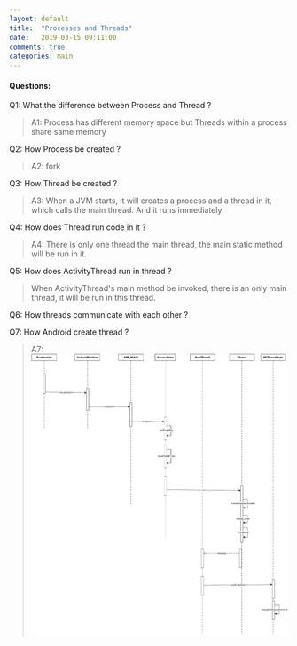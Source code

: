 ```yaml
---
layout: default
title:  "Processes and Threads"
date:   2019-03-15 09:11:00
comments: true
categories: main
---
```


#### Questions: 

Q1: What the difference between Process and Thread ? 
> A1: Process has different memory space but Threads within a process share same memory 

Q2: How Process be created ? 
> A2: fork 

Q3: How Thread be created ? 
> A3: When a JVM starts, it will creates a process and a thread in it, which calls the main thread.  And it runs immediately. 

Q4: How does Thread run code in it ? 
> A4: There is only one thread the main thread, the main static method will be run in it. 

Q5: How does ActivityThread run in thread ? 
> When ActivityThread's main method be invoked, there is an only main thread, it will be run in this thread. 

Q6: How threads communicate with each other ? 

Q7: How Android create thread ? 
> A7: ![AndroidThreadCreate](/images/AndroidThreadCreate.png) 

